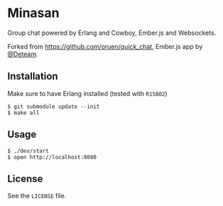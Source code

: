 # Minasan

Group chat powered by Erlang and Cowboy, Ember.js and Websockets.

Forked from <https://github.com/oruen/quick_chat>, Ember.js app by
[@Deteam](https://github.com/deteam).

## Installation

Make sure to have Erlang installed (tested with `R15B02`)

    $ git submodule update --init
    $ make all

## Usage

    $ ./dev/start
    $ open http://localhost:8080

## License

See the `LICENSE` file.

